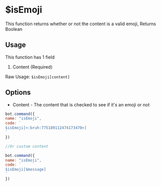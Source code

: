 # $isEmoji

This function returns whether or not the content is a valid emoji, Returns Boolean

## Usage

This function has 1 field

1. Content \(Required\)

Raw Usage: `$isEmoji[content]`

## Options

* Content - The content that is checked to see if it's an emoji or not

```javascript
bot.command({
name: "isEmoji",
code: `
$isEmoji[<:bruh:775189112474173470>]
`
})

//Or custom content

bot.command({
name: "isEmoji",
code: `
$isEmoji[$message]
`
})
```

